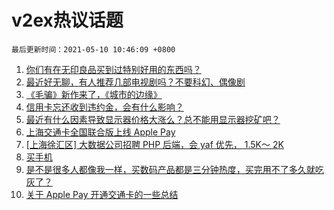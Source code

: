 # v2ex热议话题

`最后更新时间：2021-05-10 10:46:09 +0800`

1. [你们有在无印良品买到过特别好用的东西吗？](https://www.v2ex.com/t/775799)
1. [最近好无聊，有人推荐几部电视剧吗？不要科幻、偶像剧](https://www.v2ex.com/t/775887)
1. [《毛骗》新作来了，《城市的边缘》](https://www.v2ex.com/t/775785)
1. [信用卡忘还收到违约金，会有什么影响？](https://www.v2ex.com/t/775816)
1. [最近有什么因素导致显示器价格大涨么？总不能用显示器挖矿吧？](https://www.v2ex.com/t/775857)
1. [上海交通卡全国联合版上线 Apple Pay](https://www.v2ex.com/t/775902)
1. [[上海徐汇区] 大数据公司招聘 PHP 后端，会 yaf 优先， 1.5K～ 2K](https://www.v2ex.com/t/775798)
1. [买手机](https://www.v2ex.com/t/775855)
1. [是不是很多人都像我一样，买数码产品都是三分钟热度，买完用不了多久就吃灰了？](https://www.v2ex.com/t/775928)
1. [关于 Apple Pay 开通交通卡的一些总结](https://www.v2ex.com/t/775834)

